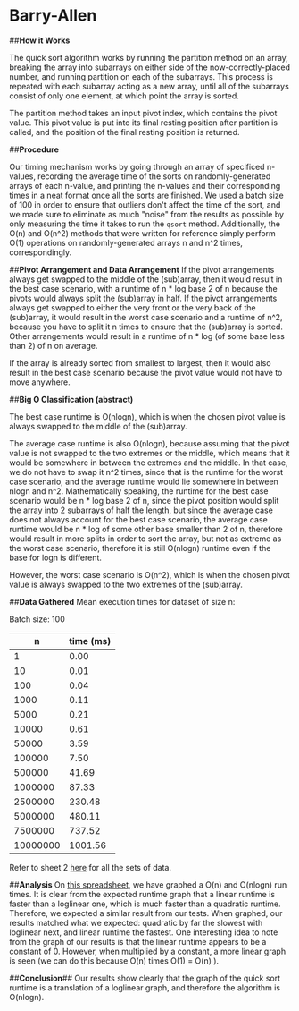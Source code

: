 # Barry-Allen

##**How it Works**

The quick sort algorithm works by running the partition method on an array, breaking the array into subarrays on either side of the now-correctly-placed number, and running partition on each of the subarrays. This process is repeated with each subarray acting as a new array, until all of the subarrays consist of only one element, at which point the array is sorted.

The partition method takes an input pivot index, which contains the pivot value. This pivot value is put into its final resting position after partition is called, and the position of the final resting position is returned.

##**Procedure**

Our timing mechanism works by going through an array of specificed n-values, recording the average time of the sorts on randomly-generated arrays of each n-value, and printing the n-values and their corresponding times in a neat format once all the sorts are finished. We used a batch size of 100 in order to ensure that outliers don't affect the time of the sort, and we made sure to eliminate as much "noise" from the results as possible by only measuring the time it takes to run the ```qsort``` method. Additionally, the O(n) and O(n^2) methods that were written for reference simply perform O(1) operations on randomly-generated arrays n and n^2 times, correspondingly.

##**Pivot Arrangement and Data Arrangement**
If the pivot arrangements always get swapped to the middle of the (sub)array, then it would result in the best case scenario, with a runtime of n * log base 2 of n because the pivots would always split the (sub)array in half. If the pivot arrangements always get swapped to either the very front or the very back of the (sub)array, it would result in the worst case scenario and a runtime of n^2, because you have to split it n times to ensure that the (sub)array is sorted. Other arrangements would result in a runtime of n * log (of some base less than 2) of n on average. 

If the array is already sorted from smallest to largest, then it would also result in the best case scenario because the pivot value would not have to move anywhere. 

##**Big O Classification (abstract)**

The best case runtime is O(nlogn), which is when the chosen pivot value is always swapped to the middle of the (sub)array.

The average case runtime is also O(nlogn), because assuming that the pivot value is not swapped to the two extremes or the middle, which means that it would be somewhere in between the extremes and the middle. In that case, we do not have to swap it n^2 times, since that is the runtime for the worst case scenario, and the average runtime would lie somewhere in between nlogn and n^2. Mathematically speaking, the runtime for the best case scenario would be n * log base 2 of n, since the pivot position would split the array into 2 subarrays of half the length, but since the average case does not always account for the best case scenario, the average case runtime would be n * log of some other base smaller than 2 of n, therefore would result in more splits in order to sort the array, but not as extreme as the worst case scenario, therefore it is still O(nlogn) runtime even if the base for logn is different. 

However, the worst case scenario is O(n^2), which is when the chosen pivot value is always swapped to the two extremes of the (sub)array.

##**Data Gathered**
Mean execution times for dataset of size n:

Batch size: 100

  n        | time (ms)
  -------- | ---------
  1        | 0.00
  10       | 0.01
  100      | 0.04
  1000     | 0.11
  5000     | 0.21
  10000    | 0.61
  50000    | 3.59
  100000   | 7.50
  500000   | 41.69
  1000000  | 87.33
  2500000  | 230.48
  5000000  | 480.11
  7500000  | 737.52
  10000000 | 1001.56
  
Refer to sheet 2 [here](https://docs.google.com/spreadsheets/d/1cPhpooQ144SA3srdUaYbCKzZDRhlfPsNmp4NApKldMg/pubhtml) for all the sets of data.

##**Analysis**
On [this spreadsheet](https://docs.google.com/spreadsheets/d/1cPhpooQ144SA3srdUaYbCKzZDRhlfPsNmp4NApKldMg/pubhtml), we have graphed a O(n) and O(nlogn) run times. It is clear from the expected runtime graph that a linear runtime is faster than a loglinear one, which is much faster than a quadratic runtime. Therefore, we expected a similar result from our tests. When graphed, our results matched what we expected: quadratic by far the slowest with loglinear next, and linear runtime the fastest. One interesting idea to note from the graph of our results is that the linear runtime appears to be a constant of 0. However, when multiplied by a constant, a more linear graph is seen (we can do this because O(n) times O(1) = O(n) ). 

##**Conclusion**##
Our results show clearly that the graph of the quick sort runtime is a translation of a loglinear graph, and therefore the algorithm is O(nlogn).
